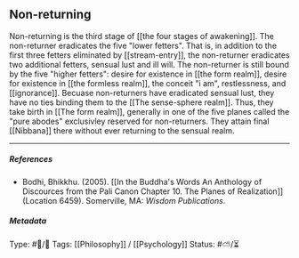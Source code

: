 ## Non-returning  #

Non-returning is the third stage of [[the four stages of awakening]]. The non-returner eradicates the five "lower fetters". That is, in addition to the first three fetters eliminated by [[stream-entry]], the non-returner eradicates two additional fetters, sensual lust and ill will. The non-returner is still bound by the five "higher fetters": desire for existence in [[the form realm]], desire for existence in [[the formless realm]], the conceit "i am", restlessness, and [[ignorance]]. Becuase non-returners have eradicated sensual lust, they have no ties binding them to the [[The sense-sphere realm]]. Thus, they take birth in [[The form realm]], generally in one of the five planes called the "pure abodes" exclusivley reserved for non-returners. They attain final [[Nibbana]] there without ever returning to the sensual realm.

___

##### References

- Bodhi, Bhikkhu. (2005). [[In the Buddha's Words An Anthology of Discources from the Pali Canon Chapter 10. The Planes of Realization]]  (Location 6459). Somerville, MA: _Wisdom Publications_.

##### Metadata

Type: #🔵/🔵 
Tags: [[Philosophy]] / [[Psychology]] 
Status: #⛅️/⏳ 